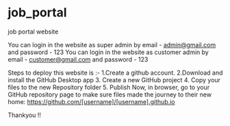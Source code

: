 # job_portal
job portal website

You can login in the website as super admin by email - admin@gmail.com and password - 123
You can login in the website as customer admin by email - customer@gmail.com and password - 123

Steps to deploy this website is :-
1.Create a github account.
2.Download and install the GitHub Desktop app
3. Create a new GitHub project
4. Copy your files to the new Repository folder
5. Publish 
Now, in browser, go to your GitHub repository page to make sure files made the journey to their new home:
https://github.com/[username]/[username].github.io

Thankyou !!
